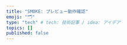 ```yaml
---
title: "SMOKE: プレビュー動作確認"
emoji: "🗂"
type: "tech" # tech: 技術記事 / idea: アイデア
topics: []
published: false
---
```

